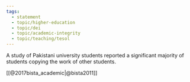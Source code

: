 ```yaml
---
tags: 
  - statement
  - topic/higher-education
  - topic/dei
  - topic/academic-integrity
  - topic/teaching/tesol
---
```

A study of Pakistani university students reported a significant majority of students copying the work of other students.

[[@2017bista_academic|@bista2011]]
